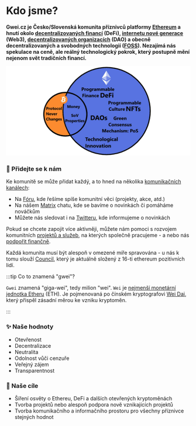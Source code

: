 # Kdo jsme?

**Gwei.cz je Česko/Slovenská komunita příznivců platformy [Ethereum](klicove-pojmy.md#ethereum) a hnutí okolo [decentralizovaných financí](klicove-pojmy.md#decentralizované-finance-defi) (DeFi), [internetu nové generace](./klicove-pojmy.md#web3) (Web3), [decentralizovaných organizacích](./klicove-pojmy.md#decentralizované-organizace-dao) (DAO) a obecně decentralizovaných a svobodných technologií ([FOSS](/komunita/klicove-pojmy#free-and-open-source-software-foss)). Nezajímá nás spekulace na ceně, ale reálný technologický pokrok, který postupně mění nejenom svět tradičních financí.**

![](.gitbook/assets/eth-overview.png)

### :handshake: Přidejte se k nám

Ke komunitě se může přidat každý, a to hned na několika [komunikačních kanálech](komunikacni-kanaly/):

* Na [Fóru](https://forum.gwei.cz), kde řešíme spíše komunitní věci (projekty, akce, atd.)
* Na nášem [Matrix](https://matrix.gwei.cz) chatu, kde se bavíme o novinkách či pomáháme nováčkům
* Můžete nás sledovat i na [Twitteru](https://twitter.com/gweicz), kde informujeme o novinkách

Pokud se chcete zapojit více aktivněji, můžete nám pomoci s rozvojem komunitních [projektů a služeb](/projekty), na kterých společně pracujeme - a nebo nás [podpořit finančně](podporte-nas/financni-podpora).

Každá komunita musí být alespoň v omezené míře spravována - u nás k tomu slouží [Council](council), který je aktuálně složený z 16-ti ethereum pozitivních lidí.

:::tip Co to znamená "gwei"?

`Gwei` znamená "giga-wei", tedy milion "wei". `Wei` je [nejmenší monetární jednotka Etheru](https://ethereum.org/en/developers/docs/intro-to-ether/#denominations) (ETH). Je pojmenovaná po čínském kryptografovi [Wei Dai](https://en.wikipedia.org/wiki/Wei_Dai), který přispěl zásadní měrou ke vzniku kryptoměn.

:::

### ✨ Naše hodnoty

* Otevřenost
* Decentralizace
* Neutralita
* Odolnost vůči cenzuře
* Veřejný zájem
* Transparentnost

### :tada: Naše cíle

* Šíření osvěty o Ethereu, DeFi a dalších otevřených kryptoměnách
* Tvorba projektů nebo alespoň podpora nově vznikajících projektů
* Tvorba komunikačního a informačního prostoru pro všechny příznivce stejných hodnot
